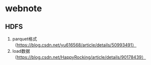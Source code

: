 # webnote

## HDFS
1. parquet格式（https://blog.csdn.net/yu616568/article/details/50993491）
2. load数据（https://blog.csdn.net/HappyRocking/article/details/90178439）
